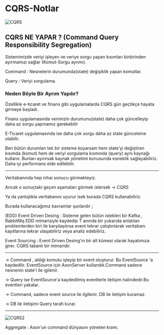 # CQRS-Notlar


![CQRS](https://user-images.githubusercontent.com/101670417/185717516-b2a9973e-bc42-4b0f-9d68-a205c4ac2c54.jpg)


## CQRS NE YAPAR ? (Command Query Responsibility Segregation)

 Sistemimizde veriyi işleyen ve veriye sorgu yapan kısımları birbirinden ayırmamızı sağlar (Komut-Sorgu ayrımı).


Command : Nesnelerin durumunda(state) değişiklik yapan komutlar.

Query   : Veriyi sorgulama.

### Neden Böyle Bir Ayrım Yapılır?

 Özellikle e-ticaret ve finans gibi uygulamalarda CQRS gün geçtikçe hayata girmeye başladı.
 
 Finans uygulamasında verimizin durumunu(state) daha çok güncelleyip daha az sorgu yapmamız gerekebilir
 
 E-Ticaret uygulamasında ise daha çok sorgu daha az state günceleme olabilir.

 Ben bütün durumları tek bir sisteme koyarsam hem state'yi değiştiren kısımda (komut) hem de veriyi 
sorgulama kısmında (query) aynı kaynağı kullanır. Bunları ayırırsak kaynak yönetimi konusunda 
esneklik sağlayabiliriz. Daha iyi performans elde edilebilir.
  
----------------------------------------------------------------------------------------------------

Veritabanında hep nihai sonucu görmekteyiz.

Ancak o sonuçtaki geçen aşamaları görmek istersek -> CQRS

Ya da yanlışlıkla veritabanını uçurur isek burada CQRS kullanabiliriz.

Burada kullanacağımız kavramlar şunlardır ;

(EDD)
Event Driven Desing      : Sisteme gelen bütün istekleri bir Kafka , RabbitMq EDD mimarisiyle kaydedip
                           T anında bir yukarıda anlatılan problemlerden biri ile karşılaşılırsa event
                           tekrar çalıştırılarak veritabanı kayıtlarına tekrar ulaşabiliriz veya analiz
                           edebiliriz.


Event Sourcing           : Event Driven Desing'ın bir alt kümesi olarak hayatımıza girer. CQRS tabanlı
                           bir mimaridir.

-----------------------------------------------------------------------------------------------------

 -> Command , aldığı komutu işleyip bir event oluşturur. Bu EventSource 'a kaydedilir. EventSource için 
 AxonServer kullandık.Command sadece nesnenin state'i ile igilenir.	
 
 -> Query ise EventSource'a kaydedilmiş eventlerle iletişim halindedir.Bu eventleri yakalar.

 -> Command, sadece event source ile ilgilenir. DB ile iletişim kuramaz.
 
 -> DB ile iletişimi Query tarafı kurar.

-----------------------------------------------------------------------------------------------------

![CQRS2](https://user-images.githubusercontent.com/101670417/185719623-9578bb73-86b2-48d5-a22c-bea134efa246.jpg)



 Aggregate : Axon'un command dünyasını yöneten kısmı.
